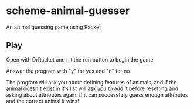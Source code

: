 # scheme-animal-guesser
An animal guessing game using Racket

## Play

Open with DrRacket and hit the run button to begin the game

Answer the program with "y" for yes and "n" for no

The program will ask you about defining features of animals, and if the animal doesn't exist in it's list will ask you to add it before resetting and asking about attributes again. If it can successfuly guess enough attributes and the correct animal it wins!